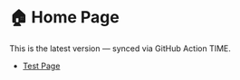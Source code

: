 # 🏠 Home Page

This is the latest version — synced via GitHub Action TIME.

- [Test Page](Test-Page)